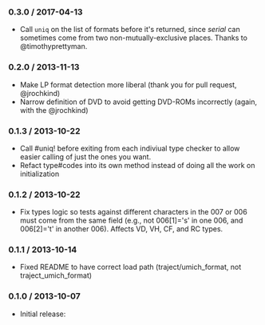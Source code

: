 ### 0.3.0 / 2017-04-13

* Call `uniq` on the list of formats before it's returned, since _serial_ can sometimes come
from two non-mutually-exclusive places. Thanks to @timothyprettyman.

### 0.2.0 / 2013-11-13

* Make LP format detection more liberal (thank you for pull request, @jrochkind)
* Narrow definition of DVD to avoid getting DVD-ROMs incorrectly (again, with the @jrochkind)

### 0.1.3 / 2013-10-22

* Call #uniq! before exiting from each indiviual type checker to allow easier calling of just the ones you want.
* Refact type#codes into its own method instead of doing all the work on initialization

### 0.1.2 / 2013-10-22

* Fix types logic so tests against different characters in the 007 or 006 must come from the
same field (e.g., not 006[1]='s' in one 006, and 006[2]='t' in another 006). Affects VD, VH, 
CF, and RC types.

### 0.1.1 / 2013-10-14

* Fixed README to have correct load path (traject/umich_format, not traject_umich_format)

### 0.1.0 / 2013-10-07

* Initial release:


